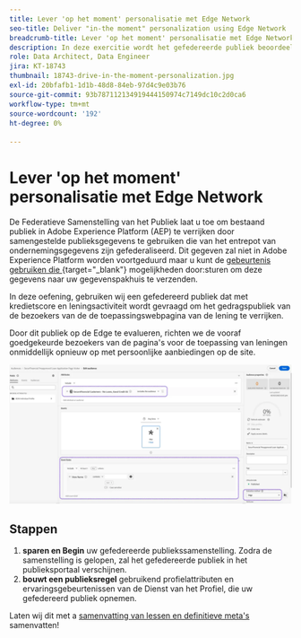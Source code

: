 ```yaml
---
title: Lever 'op het moment' personalisatie met Edge Network
seo-title: Deliver "in-the moment" personalization using Edge Network | Engage with audiences directly from your data warehouse using Federated Audience Composition
breadcrumb-title: Lever 'op het moment' personalisatie met Edge Network
description: In deze exercitie wordt het gefedereerde publiek beoordeeld op de Edge voor onmiddellijke 'in-the-moment' heroriëntering.
role: Data Architect, Data Engineer
jira: KT-18743
thumbnail: 18743-drive-in-the-moment-personalization.jpg
exl-id: 20bfafb1-1d1b-48d8-84eb-97d4c9e03b76
source-git-commit: 93b787112134919444150974c7149dc10c2d0ca6
workflow-type: tm+mt
source-wordcount: '192'
ht-degree: 0%

---
```


# Lever &#39;op het moment&#39; personalisatie met Edge Network

De Federatieve Samenstelling van het Publiek laat u toe om bestaand publiek in Adobe Experience Platform (AEP) te verrijken door samengestelde publieksgegevens te gebruiken die van het entrepot van ondernemingsgegevens zijn gefederaliseerd. Dit gegeven zal niet in Adobe Experience Platform worden voortgeduurd maar u kunt de [ gebeurtenis gebruiken die ](https://experienceleague.adobe.com/en/docs/experience-platform/tags/event-forwarding/overview){target="_blank"} mogelijkheden door:sturen om deze gegevens naar uw gegevenspakhuis te verzenden.

In deze oefening, gebruiken wij een gefedereerd publiek dat met kredietscore en leningsactiviteit wordt gevraagd om het gedragspubliek van de bezoekers van de de toepassingswebpagina van de lening te verrijken.

Door dit publiek op de Edge te evalueren, richten we de vooraf goedgekeurde bezoekers van de pagina&#39;s voor de toepassing van leningen onmiddellijk opnieuw op met persoonlijke aanbiedingen op de site.

![ rand-publiek-verrijkt ](assets/edge-audience-enrich.png)

## Stappen

1. **sparen en Begin** uw gefedereerde publiekssamenstelling. Zodra de samenstelling is gelopen, zal het gefedereerde publiek in het publieksportaal verschijnen.
2. **bouwt een publieksregel** gebruikend profielattributen en ervaringsgebeurtenissen van de Dienst van het Profiel, die uw gefedereerd publiek opnemen.

Laten wij dit met a [ samenvatting van lessen en definitieve meta&#39;s ](conclusion.md) samenvatten!
